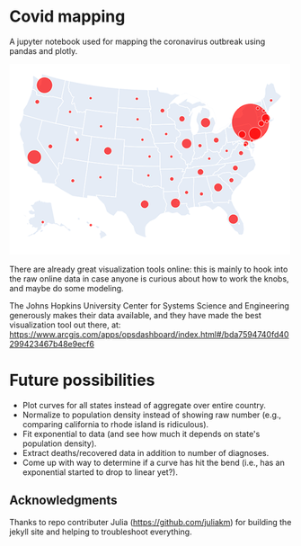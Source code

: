 # Covid mapping
A jupyter notebook used for mapping the coronavirus outbreak using pandas and plotly.

![bubble map](images/bubble_map.png)

There are already great visualization tools online: this is mainly to hook into the raw online data in case anyone is curious about how to work the knobs, and maybe  do some modeling.

The Johns Hopkins University Center for Systems Science and Engineering  generously makes their data available, and they have made the best visualization tool out there, at:
https://www.arcgis.com/apps/opsdashboard/index.html#/bda7594740fd40299423467b48e9ecf6

# Future possibilities
- Plot curves for all states instead of aggregate over entire country.
- Normalize to population density instead of showing raw number (e.g., comparing california to rhode island is ridiculous).
- Fit exponential to data (and see how much it depends on state's population density).
- Extract deaths/recovered data in addition to number of diagnoses.
- Come up with way to determine if a curve has hit the bend (i.e., has an exponential started to drop to linear yet?).

## Acknowledgments
Thanks to repo contributer Julia (https://github.com/juliakm) for building the jekyll site and helping to troubleshoot everything.
